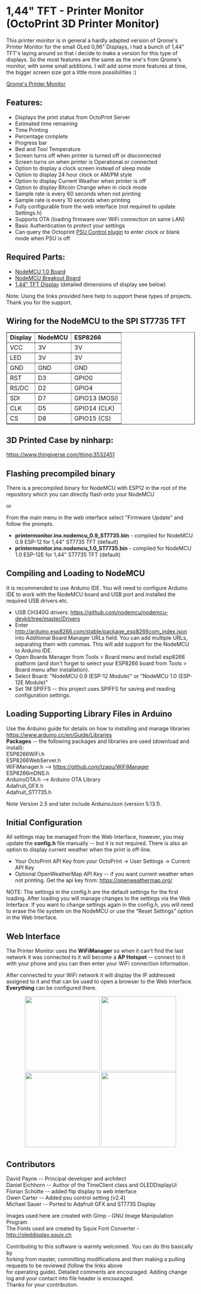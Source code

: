# 1,44" TFT - Printer Monitor (OctoPrint 3D Printer Monitor)

This printer monitor is in general a hardly adapted version of Qrome's Printer Monitor 
for the small OLed 0,96" Displays, i had a bunch of 1,44" TFT's laying around so that 
i decide to make a version for this type of displays.
So the most features are the same as the one's from Qrome's monitor, with some small 
additions. 
I will add some more features at time, the bigger screen size got a little more possibilities :)

[Qrome's Printer Monitor](https://github.com/Qrome/printer-monitor)

## Features:
* Displays the print status from OctoPrint Server
* Estimated time remaining
* Time Printing
* Percentage complete
* Progress bar
* Bed and Tool Temperature
* Screen turns off when printer is turned off or disconnected
* Screen turns on when printer is Operational or connected
* Option to display a clock screen instead of sleep mode
* Option to display 24 hour clock or AM/PM style
* Option to display Current Weather when printer is off
* Option to display Bitcoin Change when in clock mode
* Sample rate is every 60 seconds when not printing
* Sample rate is every 10 seconds when printing
* Fully configurable from the web interface (not required to update Settings.h)
* Supports OTA (loading firmware over WiFi connection on same LAN)
* Basic Authentication to protect your settings
* Can query the Octoprint [PSU Control plugin](https://plugins.octoprint.org/plugins/psucontrol/) to enter clock or blank mode when PSU is off

## Required Parts:
* [NodeMCU 1.0 Board](https://amzn.to/2HRklWy)
* [NodeMCU Breakout Board](https://amzn.to/2WH3Jo5)
* [1.44" TFT Display](https://amzn.to/2FPuGjI) (detailed dimensions of display see below)

Note: Using the links provided here help to support these types of projects. Thank you for the support.  

## Wiring for the NodeMCU to the SPI ST7735 TFT
<table border=1 align="center">
    <tr><td><b>Display</b></td><td><b>NodeMCU</b></td><td><b>ESP8266</b></td></tr>
    <tr><td>VCC</td><td>3V</td><td>3V</td></tr>
    <tr><td>LED</td><td>3V</td><td>3V</td></tr>
    <tr><td>GND</td><td>GND</td><td>GND</td></tr>
    <tr><td>RST</td><td>D3</td><td>GPIO0</td></tr>
    <tr><td>RS/DC</td><td>D2</td><td>GPIO4</td></tr>
    <tr><td>SDI</td><td>D7</td><td>GPIO13 (MOSI)</td></tr>
    <tr><td>CLK</td><td>D5</td><td>GPIO14 (CLK)</td></tr>
    <tr><td>CS</td><td>D8</td><td>GPIO15 (CS)</td></tr>
</table>

## 3D Printed Case by ninharp:  
https://www.thingiverse.com/thing:3532451

## Flashing precompiled binary
There is a precompiled binary for NodeMCU with ESP12 in the root of the repository which you can directly flash onto your NodeMCU

or 

From the main menu in the web interface select "Firmware Update" and follow the prompts.

* **printermonitor.ino.nodemcu_0.9_ST7735.bin** - compiled for NodeMCU 0.9 ESP-12 for 1,44" ST7735 TFT (default)
* **printermonitor.ino.nodemcu_1.0_ST7735.bin** - compiled for NodeMCU 1.0 ESP-12E for 1,44" ST7735 TFT (default)

## Compiling and Loading to NodeMCU
It is recommended to use Arduino IDE.  You will need to configure Arduino IDE to work with the NodeMCU board and USB port and installed the required USB drivers etc.  
* USB CH340G drivers:  https://github.com/nodemcu/nodemcu-devkit/tree/master/Drivers
* Enter http://arduino.esp8266.com/stable/package_esp8266com_index.json into Additional Board Manager URLs field. You can add multiple URLs, separating them with commas.  This will add support for the NodeMCU to Arduino IDE.
* Open Boards Manager from Tools > Board menu and install esp8266 platform (and don't forget to select your ESP8266 board from Tools > Board menu after installation).
* Select Board:  "NodeMCU 0.9 (ESP-12 Module)" or "NodeMCU 1.0 (ESP-12E Module)"
* Set 1M SPIFFS -- this project uses SPIFFS for saving and reading configuration settings.

## Loading Supporting Library Files in Arduino
Use the Arduino guide for details on how to installing and manage libraries https://www.arduino.cc/en/Guide/Libraries  
**Packages** -- the following packages and libraries are used (download and install):  
ESP8266WiFi.h  
ESP8266WebServer.h   
WiFiManager.h --> https://github.com/tzapu/WiFiManager   
ESP8266mDNS.h  
ArduinoOTA.h  --> Arduino OTA Library   
Adafruit_GFX.h  
Adafruit_ST7735.h   
  
Note Version 2.5 and later include ArduinoJson (version 5.13.1).   

## Initial Configuration
All settings may be managed from the Web Interface, however, you may update the **config.h** file manually -- but it is not required.  There is also an option to display current weather when the print is off-line.  
* Your OctoPrint API Key from your OctoPrint -> User Settings -> Current API Key  
* Optional OpenWeatherMap API Key -- if you want current weather when not printing.  Get the api key from: https://openweathermap.org/  

NOTE: The settings in the config.h are the default settings for the first loading. After loading you will manage changes to the settings via the Web Interface. If you want to change settings again in the config.h, you will need to erase the file system on the NodeMCU or use the “Reset Settings” option in the Web Interface.  

## Web Interface
The Printer Monitor uses the **WiFiManager** so when it can't find the last network it was connected to 
it will become a **AP Hotspot** -- connect to it with your phone and you can then enter your WiFi connection information.

After connected to your WiFi network it will display the IP addressed assigned to it and that can be 
used to open a browser to the Web Interface.  **Everything** can be configured there.

<p align="center">
  <img src="/images/shot_01.png" width="200"/>
  <img src="/images/shot_02.png" width="200"/>
  <img src="/images/shot_03.png" width="200"/>
  <img src="/images/shot_04.png" width="200"/>
</p>

## Contributors
David Payne -- Principal developer and architect  
Daniel Eichhorn -- Author of the TimeClient class and OLEDDisplayUi  
Florian Schütte -- added flip display to web interface  
Owen Carter -- Added psu control setting (v2.4)   
Michael Sauer -- Ported to Adafruit GFX and ST7735 Display  
  
Images used here are created with Gimp - GNU Image Manipulation Program  
The Fonts used are created by Squix Font Converter - http://oleddisplay.squix.ch  
  
Contributing to this software is warmly welcomed. You can do this basically by  
forking from master, committing modifications and then making a pulling requests to be reviewed (follow the links above  
for operating guide).  Detailed comments are encouraged.  Adding change log and your contact into file header is encouraged.  
Thanks for your contribution.


